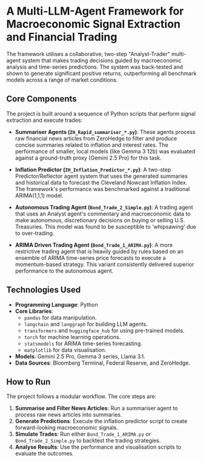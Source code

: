 # A Multi-LLM-Agent Framework for Macroeconomic Signal Extraction and Financial Trading

The framework utilises a collaborative, two-step "Analyst-Trader" multi-agent system that makes trading decisions guided by macroeconomic analysis and time-series predictions. The system was back-tested and shown to generate significant positive returns, outperforming all benchmark models across a range of market conditions.

## Core Components

The project is built around a sequence of Python scripts that perform signal extraction and execute trades:

* **Summariser Agents (`ZH_Rapid_summariser_*.py`)**: These agents process raw financial news articles from ZeroHedge to filter and produce concise summaries related to inflation and interest rates. The performance of smaller, local models (like Gemma 3 12b) was evaluated against a ground-truth proxy (Gemini 2.5 Pro) for this task.

* **Inflation Predictor (`ZH_Inflation_Predictor_*.py`)**: A two-step Predictor/Reflector agent system that uses the generated summaries and historical data to forecast the Cleveland Nowcast Inflation Index. The framework's performance was benchmarked against a traditional ARIMA(1,1,1) model.

* **Autonomous Trading Agent (`Bond_Trade_2_Simple.py`)**: A trading agent that uses an Analyst agent's commentary and macroeconomic data to make autonomous, discretionary decisions on buying or selling U.S. Treasuries. This model was found to be susceptible to 'whipsawing' due to over-trading.

* **ARIMA Driven Trading Agent (`Bond_Trade_1_ARIMA.py`)**: A more restrictive trading agent that is heavily guided by rules based on an ensemble of ARIMA time-series price forecasts to execute a momentum-based strategy. This variant consistently delivered superior performance to the autonomous agent.

## Technologies Used

-   **Programming Language**: Python
-   **Core Libraries**:
    -   `pandas` for data manipulation.
    -   `langchain` and `langgraph` for building LLM agents.
    -   `transformers` and `huggingface_hub` for using pre-trained models.
    -   `torch` for machine learning operations.
    -   `statsmodels` for ARIMA time-series forecasting.
    -   `matplotlib` for data visualisation.
-   **Models**: Gemini 2.5 Pro, Gemma 3 series, Llama 3.1.
-   **Data Sources**: Bloomberg Terminal, Federal Reserve, and ZeroHedge.

## How to Run

The project follows a modular workflow. The core steps are:

1.  **Summarise and Filter News Articles**: Run a summariser agent to process raw news articles into summaries.
2.  **Generate Predictions**: Execute the inflation predictor script to create forward-looking macroeconomic signals.
3.  **Simulate Trades**: Run either `Bond_Trade_1_ARIMA.py` or `Bond_Trade_2_Simple.py` to backtest the trading strategies.
4.  **Analyse Results**: Use the performance and visualisation scripts to evaluate the outcomes.
